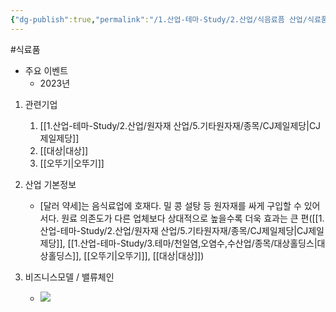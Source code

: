 ```yaml
---
{"dg-publish":true,"permalink":"/1.산업-테마-Study/2.산업/식음료픔 산업/식료품산업/","created":"2024-11-20T21:02:28.195+09:00","updated":"2025-06-25T13:52:57.803+09:00"}
---
```


#식료품 


- 주요 이벤트
	- 2023년

1. 관련기업
	1. [[1.산업-테마-Study/2.산업/원자재 산업/5.기타원자재/종목/CJ제일제당\|CJ제일제당]]
	2. [[대상\|대상]]
	3. [[오뚜기\|오뚜기]]


1. 산업 기본정보
	- [달러 약세]는 음식료업에 호재다. 밀 콩 설탕 등 원자재를 싸게 구입할 수 있어서다. 원료 의존도가 다른 업체보다 상대적으로 높을수록 더욱 효과는 큰 편([[1.산업-테마-Study/2.산업/원자재 산업/5.기타원자재/종목/CJ제일제당\|CJ제일제당]], [[1.산업-테마-Study/3.테마/천일염,오염수,수산업/종목/대상홀딩스\|대상홀딩스]], [[오뚜기\|오뚜기]], [[대상\|대상]])


2. 비즈니스모델 / 밸류체인
	- ![](https://i.imgur.com/xGSh6hb.png)